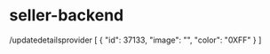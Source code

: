 # seller-backend



/updatedetailsprovider
[
  {
    "id": 37133,
    "image": "",
    "color": "0XFF"
  }
]